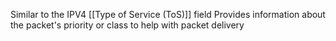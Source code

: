 Similar to the IPV4 [[Type of Service (ToS)]] field
Provides information about the packet's priority or class to help with packet delivery